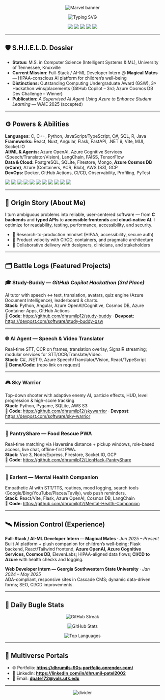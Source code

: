<!-- Top Cinematic Banner -->
<p align="center">
  <img src="https://capsule-render.vercel.app/api?type=waving&height=220&color=0:0B0B0B,100:BD0E0E&text=DHRUMIL%20'IRON%20DEV'%20PATEL&fontAlign=50&fontAlignY=38&fontColor=FFFFFF&desc=Full-Stack%20%7C%20AI%2FML%20%7C%20Cloud&descAlign=50&descAlignY=63" alt="Marvel banner"/>
</p>

<!-- Typing Intro -->
<p align="center">
  <img src="https://readme-typing-svg.demolab.com?font=Fira+Code&pause=1100&center=true&vCenter=true&width=900&lines=Building+human-centered+AI+%26+polished+UX;C+backends%2C+Nuxt%2FReact+frontends%2C+Azure%2FAWS+cloud;Available+for+Internship%2FCo-op+%282025-26%29" alt="Typing SVG"/>
</p>

<!-- S.H.I.E.L.D. Badges -->
<p align="center">
  <img src="https://img.shields.io/badge/S.H.I.E.L.D.-Clearance%20Alpha-black?style=for-the-badge&logo=readthedocs&logoColor=white">
  <img src="https://img.shields.io/badge/Base-Knoxville,%20TN-BD0E0E?style=for-the-badge&logo=google-maps&logoColor=white">
  <a href="mailto:dpate172@vols.utk.edu"><img src="https://img.shields.io/badge/Contact-dpate172%40vols.utk.edu-0B0B0B?style=for-the-badge&logo=gmail&logoColor=white"></a>
  <a href="https://linkedin.com/in/dhrumil-patel2002" target="_blank"><img src="https://img.shields.io/badge/LinkedIn-Profile-0A66C2?style=for-the-badge&logo=linkedin&logoColor=white"></a>
  <a href="https://dhrumils-90s-portfolio.onrender.com/" target="_blank"><img src="https://img.shields.io/badge/Portfolio-Live-BD0E0E?style=for-the-badge&logo=vercel&logoColor=white"></a>
</p>

---

## 🛡️ S.H.I.E.L.D. Dossier

- **Status:** M.S. in Computer Science (Intelligent Systems & ML), University of Tennessee, Knoxville  
- **Current Mission:** Full-Stack / AI-ML Developer Intern @ **Magical Mates** — HIPAA-conscious AI platform for children’s well-being  
- **Distinctions:** Outstanding Computing Undergraduate Award (GSW), 3× Hackathon wins/placements (GitHub Copilot – 3rd; Azure Cosmos DB Dev Challenge – Winner)  
- **Publication:** *A Supervised AI Agent Using Azure to Enhance Student Learning* — WAIE 2025 (accepted)

---

## ⚙️ Powers & Abilities

**Languages:** C, C++, Python, JavaScript/TypeScript, C#, SQL, R, Java  
**Frameworks:** React, Nuxt, Angular, Flask, FastAPI, .NET 9, Vite, MUI, Socket.IO  
**AI/ML & Agents:** Azure OpenAI, Azure Cognitive Services (Speech/Translator/Vision), LangChain, FAISS, TensorFlow  
**Data & Cloud:** PostgreSQL, SQLite, Firestore, Mongo, **Azure Cosmos DB (vCore)**, Azure (Containers, ACR, Blob), AWS (S3), GCP  
**DevOps:** Docker, GitHub Actions, CI/CD, Observability, Profiling, PyTest

<p>
  <img src="https://img.shields.io/badge/C-00599C?logo=c&logoColor=white" />
  <img src="https://img.shields.io/badge/C%2B%2B-00599C?logo=cplusplus&logoColor=white" />
  <img src="https://img.shields.io/badge/Python-3776AB?logo=python&logoColor=white" />
  <img src="https://img.shields.io/badge/TypeScript-3178C6?logo=typescript&logoColor=white" />
  <img src="https://img.shields.io/badge/.NET-512BD4?logo=dotnet&logoColor=white" />
  <img src="https://img.shields.io/badge/React-20232a?logo=react&logoColor=61DAFB" />
  <img src="https://img.shields.io/badge/Nuxt-00DC82?logo=nuxt.js&logoColor=white" />
  <img src="https://img.shields.io/badge/Azure-0078D4?logo=microsoftazure&logoColor=white" />
  <img src="https://img.shields.io/badge/AWS-232F3E?logo=amazonaws&logoColor=white" />
  <img src="https://img.shields.io/badge/Cosmos%20DB-2C3E50?logo=microsoftazure&logoColor=white" />
  <img src="https://img.shields.io/badge/Docker-2496ED?logo=docker&logoColor=white" />
</p>

---

## 📜 Origin Story (About Me)

I turn ambiguous problems into reliable, user-centered software — from **C backends** and **typed APIs** to **accessible frontends** and **cloud-native AI**. I optimize for readability, testing, performance, accessibility, and security.

- 🧪 Research-to-production mindset (HIPAA, accessibility, secure auth)  
- 🚀 Product velocity with CI/CD, containers, and pragmatic architecture  
- 🤝 Collaborative delivery with designers, clinicians, and stakeholders

---

## 🗂️ Battle Logs (Featured Projects)

### 🎓 Study-Buddy — *GitHub Copilot Hackathon (3rd Place)*
AI tutor with speech ↔ text, translation, avatars, quiz engine (Azure Document Intelligence), leaderboard & charts.  
**Stack:** Python, Angular, Azure OpenAI/Cognitive, Cosmos DB, Azure Container Apps, GitHub Actions  
🔗 **Code:** https://github.com/dhrumilp12/study-buddy · **Devpost:** https://devpost.com/software/study-buddy-gsw

---

### 🌐 AI Agent — Speech & Video Translator
Real-time STT, OCR on frames, translation overlay, SignalR streaming; modular services for STT/OCR/Translate/Video.  
**Stack:** C#, .NET 9, Azure Speech/Translator/Vision, React/TypeScript  
🔗 **Demo/Code:** (repo link on request)

---

### 🎮 Sky Warrior
Top-down shooter with adaptive enemy AI, particle effects, HUD, level progression & high-score tracking.  
**Stack:** Python, Pygame, SQLite, AWS S3  
🔗 **Code:** https://github.com/dhrumilp12/skywarrior · **Devpost:** https://devpost.com/software/sky-warrior

---

### 🥗 PantryShare — Food Rescue PWA
Real-time matching via Haversine distance + pickup windows, role-based access, live chat, offline-first PWA.  
**Stack:** Vue 3, Node/Express, Firestore, Socket.IO, GCP  
🔗 **Code:** https://github.com/dhrumilp12/LionHack-PantryShare

---

### 💬 Earlent — Mental Health Companion
Empathetic AI with STT/TTS, routines, mood logging, search tools (Google/Bing/YouTube/Places/Tavily), web push reminders.  
**Stack:** React/Vite, Flask, Azure OpenAI, Cosmos DB, LangChain  
🔗 **Code:** https://github.com/dhrumilp12/Mental-Health-Companion

---

## 🛰️ Mission Control (Experience)

**Full-Stack / AI-ML Developer Intern — Magical Mates** · *Jun 2025 – Present*  
Built AI platform + plush companion for children’s well-being; Flask backend, React/Tailwind frontend, **Azure OpenAI, Azure Cognitive Services, Cosmos DB**, ElevenLabs; HIPAA-aligned data flows; **CI/CD to Azure** with health checks and logging.

**Web Developer Intern — Georgia Southwestern State University** · *Jan 2024 – May 2025*  
ADA-compliant, responsive sites in Cascade CMS; dynamic data-driven forms; SEO, CI/CD improvements.

---

## 📰 Daily Bugle Stats

<p align="center">
  <img src="https://streak-stats.demolab.com?user=dhrumilp12&theme=dark&hide_border=true&ring=BD0E0E&fire=BD0E0E&currStreakLabel=FFFFFF" alt="GitHub Streak"/>
</p>
<p align="center">
  <img src="https://github-readme-stats.vercel.app/api?username=dhrumilp12&show_icons=true&theme=dark&hide_border=true&title_color=BD0E0E&icon_color=BD0E0E" alt="GitHub Stats"/>
</p>
<p align="center">
  <img src="https://github-readme-stats.vercel.app/api/top-langs/?username=dhrumilp12&layout=compact&theme=dark&hide_border=true&title_color=BD0E0E" alt="Top Languages"/>
</p>

---

## 🔗 Multiverse Portals

- 🌐 Portfolio: **https://dhrumils-90s-portfolio.onrender.com/**
- 💼 LinkedIn: **https://linkedin.com/in/dhrumil-patel2002**
- 📧 Email: **dpate172@vols.utk.edu**

---

<!-- Footer Divider -->
<p align="center">
  <img src="https://capsule-render.vercel.app/api?type=rect&height=5&color=BD0E0E&section=footer" alt="divider"/>
</p>

<!-- Optional: Commit Snake (just uncomment if you want it) -->
<!--
![snake gif](https://raw.githubusercontent.com/Platane/snk/output/github-contribution-grid-snake.svg)
-->

